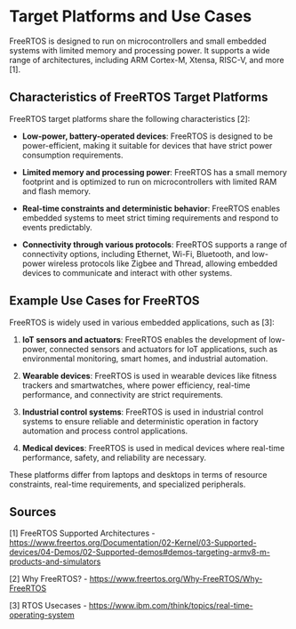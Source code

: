 # Target Platforms and Use Cases

FreeRTOS is designed to run on microcontrollers and small embedded systems with limited memory and processing power. It supports a wide range of architectures, including ARM Cortex-M, Xtensa, RISC-V, and more [1].

## Characteristics of FreeRTOS Target Platforms

FreeRTOS target platforms share the following characteristics [2]:

- **Low-power, battery-operated devices**: FreeRTOS is designed to be power-efficient, making it suitable for devices that have strict power consumption requirements.

- **Limited memory and processing power**: FreeRTOS has a small memory footprint and is optimized to run on microcontrollers with limited RAM and flash memory.

- **Real-time constraints and deterministic behavior**: FreeRTOS enables embedded systems to meet strict timing requirements and respond to events predictably.

- **Connectivity through various protocols**: FreeRTOS supports a range of connectivity options, including Ethernet, Wi-Fi, Bluetooth, and low-power wireless protocols like Zigbee and Thread, allowing embedded devices to communicate and interact with other systems.

## Example Use Cases for FreeRTOS

FreeRTOS is widely used in various embedded applications, such as [3]:

1. **IoT sensors and actuators**: FreeRTOS enables the development of low-power, connected sensors and actuators for IoT applications, such as environmental monitoring, smart homes, and industrial automation.

2. **Wearable devices**: FreeRTOS is used in wearable devices like fitness trackers and smartwatches, where power efficiency, real-time performance, and connectivity are strict requirements.

3. **Industrial control systems**: FreeRTOS is used in industrial control systems to ensure reliable and deterministic operation in factory automation and process control applications.

4. **Medical devices**: FreeRTOS is used in medical devices where real-time performance, safety, and reliability are necessary.

These platforms differ from laptops and desktops in terms of resource constraints, real-time requirements, and specialized peripherals.


## Sources
[1] FreeRTOS Supported Architectures - https://www.freertos.org/Documentation/02-Kernel/03-Supported-devices/04-Demos/02-Supported-demos#demos-targeting-armv8-m-products-and-simulators

[2] Why FreeRTOS? - https://www.freertos.org/Why-FreeRTOS/Why-FreeRTOS

[3] RTOS Usecases - https://www.ibm.com/think/topics/real-time-operating-system

